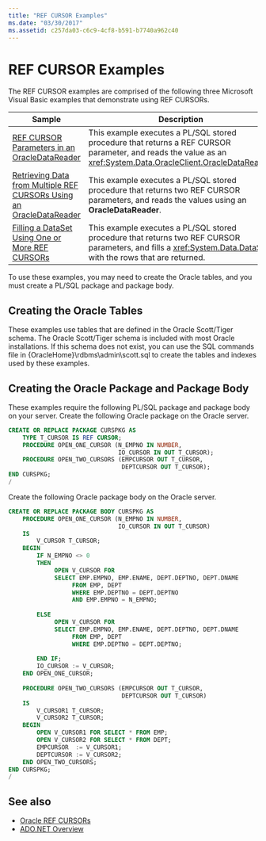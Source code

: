 ```yaml
---
title: "REF CURSOR Examples"
ms.date: "03/30/2017"
ms.assetid: c257da03-c6c9-4cf8-b591-b7740a962c40
---
```

# REF CURSOR Examples
The REF CURSOR examples are comprised of the following three Microsoft Visual Basic examples that demonstrate using REF CURSORs.  
  
|Sample|Description|  
|------------|-----------------|  
|[REF CURSOR Parameters in an OracleDataReader](ref-cursor-parameters-in-an-oracledatareader.md)|This example executes a PL/SQL stored procedure that returns a REF CURSOR parameter, and reads the value as an <xref:System.Data.OracleClient.OracleDataReader>.|  
|[Retrieving Data from Multiple REF CURSORs Using an OracleDataReader](retrieving-data-from-multiple-ref-cursors.md)|This example executes a PL/SQL stored procedure that returns two REF CURSOR parameters, and reads the values using an **OracleDataReader**.|  
|[Filling a DataSet Using One or More REF CURSORs](filling-a-dataset-using-one-or-more-ref-cursors.md)|This example executes a PL/SQL stored procedure that returns two REF CURSOR parameters, and fills a <xref:System.Data.DataSet> with the rows that are returned.|  
  
 To use these examples, you may need to create the Oracle tables, and you must create a PL/SQL package and package body.  
  
## Creating the Oracle Tables  
 These examples use tables that are defined in the Oracle Scott/Tiger schema. The Oracle Scott/Tiger schema is included with most Oracle installations. If this schema does not exist, you can use the SQL commands file in {OracleHome}\rdbms\admin\scott.sql to create the tables and indexes used by these examples.  
  
## Creating the Oracle Package and Package Body  
 These examples require the following PL/SQL package and package body on your server. Create the following Oracle package on the Oracle server.  
  
```sql
CREATE OR REPLACE PACKAGE CURSPKG AS
    TYPE T_CURSOR IS REF CURSOR;
    PROCEDURE OPEN_ONE_CURSOR (N_EMPNO IN NUMBER,
                               IO_CURSOR IN OUT T_CURSOR);
    PROCEDURE OPEN_TWO_CURSORS (EMPCURSOR OUT T_CURSOR,
                                DEPTCURSOR OUT T_CURSOR);  
END CURSPKG;  
/
```  
  
 Create the following Oracle package body on the Oracle server.  
  
```sql
CREATE OR REPLACE PACKAGE BODY CURSPKG AS  
    PROCEDURE OPEN_ONE_CURSOR (N_EMPNO IN NUMBER,  
                               IO_CURSOR IN OUT T_CURSOR)  
    IS
        V_CURSOR T_CURSOR;
    BEGIN
        IF N_EMPNO <> 0
        THEN  
             OPEN V_CURSOR FOR
             SELECT EMP.EMPNO, EMP.ENAME, DEPT.DEPTNO, DEPT.DNAME
                  FROM EMP, DEPT
                  WHERE EMP.DEPTNO = DEPT.DEPTNO
                  AND EMP.EMPNO = N_EMPNO;  
  
        ELSE
             OPEN V_CURSOR FOR
             SELECT EMP.EMPNO, EMP.ENAME, DEPT.DEPTNO, DEPT.DNAME
                  FROM EMP, DEPT
                  WHERE EMP.DEPTNO = DEPT.DEPTNO;  
  
        END IF;  
        IO_CURSOR := V_CURSOR;
    END OPEN_ONE_CURSOR;
  
    PROCEDURE OPEN_TWO_CURSORS (EMPCURSOR OUT T_CURSOR,  
                                DEPTCURSOR OUT T_CURSOR)  
    IS
        V_CURSOR1 T_CURSOR;
        V_CURSOR2 T_CURSOR;
    BEGIN
        OPEN V_CURSOR1 FOR SELECT * FROM EMP;  
        OPEN V_CURSOR2 FOR SELECT * FROM DEPT;  
        EMPCURSOR  := V_CURSOR1;
        DEPTCURSOR := V_CURSOR2;
    END OPEN_TWO_CURSORS;
END CURSPKG;  
/  
```  
  
## See also

- [Oracle REF CURSORs](oracle-ref-cursors.md)
- [ADO.NET Overview](ado-net-overview.md)
